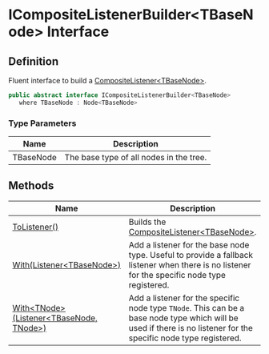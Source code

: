 # ICompositeListenerBuilder&lt;TBaseNode&gt; Interface
## Definition

Fluent interface to build a [CompositeListener&lt;TBaseNode&gt;](MrKWatkins.Ast.Listening.CompositeListener-1.md).

```c#
public abstract interface ICompositeListenerBuilder<TBaseNode>
   where TBaseNode : Node<TBaseNode>
```

### Type Parameters

| Name | Description |
| ---- | ----------- |
| TBaseNode | The base type of all nodes in the tree. |

## Methods

| Name | Description |
| ---- | ----------- |
| [ToListener()](MrKWatkins.Ast.Listening.ICompositeListenerBuilder-1.ToListener.md) | Builds the [CompositeListener&lt;TBaseNode&gt;](MrKWatkins.Ast.Listening.CompositeListener-1.md). |
| [With(Listener&lt;TBaseNode&gt;)](MrKWatkins.Ast.Listening.ICompositeListenerBuilder-1.With.md#mrkwatkins-ast-listening-icompositelistenerbuilder-1-with(mrkwatkins-ast-listening-listener((-0)))) | Add a listener for the base node type. Useful to provide a fallback listener when there is no listener for the specific node type registered. |
| [With&lt;TNode&gt;(Listener&lt;TBaseNode, TNode&gt;)](MrKWatkins.Ast.Listening.ICompositeListenerBuilder-1.With.md#mrkwatkins-ast-listening-icompositelistenerbuilder-1-with-1(mrkwatkins-ast-listening-listener((-0-0)))) | Add a listener for the specific node type `TNode`. This can be a base node type which will be used if there is no listener for the specific node type registered. |

